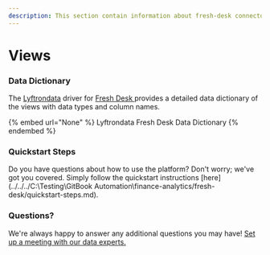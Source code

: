 ```yaml
---
description: This section contain information about fresh-desk connector views information
---
```


# Views

### Data Dictionary

The [Lyftrondata](https://www.lyftrondata.com/) driver for [Fresh Desk](https://www.lyftrondata.com/integration/finance-analytics/freshdesk//)[ ](https://www.lyftrondata.com/integration/fresh-desk/)provides a detailed data dictionary of the views with data types and column names.

{% embed url="None" %}
Lyftrondata Fresh Desk Data Dictionary
{% endembed %}

### Quickstart Steps

Do you have questions about how to use the platform? Don't worry; we've got you covered. Simply follow the quickstart instructions [here](../../../C:\Testing\GitBook Automation\finance-analytics/fresh-desk/quickstart-steps.md).

### Questions? <a href="#questions" id="questions"></a>

We're always happy to answer any additional questions you may have! [Set up a meeting with our data experts.](https://www.lyftrondata.com/book-a-meeting/)


